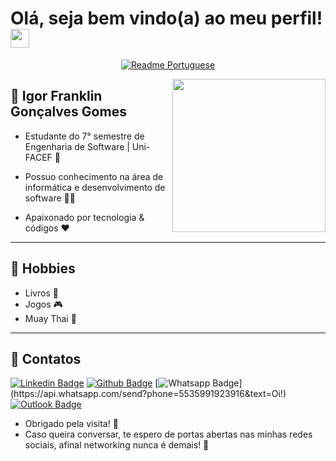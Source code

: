 #  Olá, seja bem vindo(a) ao meu perfil! <img src="https://media.giphy.com/media/hvRJCLFzcasrR4ia7z/giphy.gif" width="30px">

<div align="center">

[![Readme Portuguese](https://img.shields.io/badge/Readme-PT--BR-success?style=for-the-badge)](https://github.com/rafaelfachinelli/rafaelfachinelli/blob/master/README.md)

</div>

<img align="right" width="245" height="245" src="https://media.giphy.com/media/hR7BK4TzpaQaY8e4wh/giphy.gif">

## 💬 Igor Franklin Gonçalves Gomes

- Estudante do 7° semestre de Engenharia de Software | Uni-FACEF :robot:

- Possuo conhecimento na área de informática e desenvolvimento de software :man_technologist:

- Apaixonado por tecnologia & códigos :heart:

----

## 💙 Hobbies

- Livros 📖
- Jogos 🎮
- Muay Thai :boxing_glove:	

----

## 📓 Contatos

[![Linkedin Badge](https://img.shields.io/badge/-igorfggomes-blue?style=flat-square&logo=Linkedin&logoColor=white&link=https://www.linkedin.com/in/igorfggomes/)](https://www.linkedin.com/in/igorfggomes/)
[![Github Badge](https://img.shields.io/badge/-igorfggomes-000?style=flat-square&logo=Github&logoColor=white&link=https://github.com/igorfggomes)](https://github.com/igorfggomes)
[![Whatsapp Badge](https://img.shields.io/badge/-WhatsApp-4CA143?style=flat-square&labelColor=4CA143&logo=whatsapp&logoColor=white&link=https://api.whatsapp.com/send?phone=5535991923916&text=Oi!)](https://api.whatsapp.com/send?phone=5535991923916&text=Oi!)
[![Outlook Badge](https://img.shields.io/badge/-igor.fggomes@hotmail.com-0078d4?style=flat-square&logo=microsoft-outlook&logoColor=white&link=mailto:igor.fggomes@hotmail.com)](mailto:igor.fggomes@hotmail.com)

- Obrigado pela visita! 👋
- Caso queira conversar, te espero de portas abertas nas minhas redes sociais, afinal networking nunca é demais! 🚀
